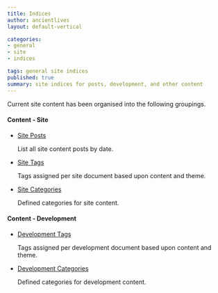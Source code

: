 ```yaml
---
title: Indices
author: ancientlives
layout: default-vertical

categories:
- general
- site
- indices

tags: general site indices
published: true
summary: site indices for posts, development, and other content
---
```


Current site content has been organised into the following groupings. 

#### Content - Site
* [Site Posts](posts)

	List all site content posts by date.

* [Site Tags](tags)
  
  Tags assigned per site document based upon content and theme.

* [Site Categories](categories)
  
  Defined categories for site content.

#### Content - Development
* [Development Tags](tags/development)

	Tags assigned per development document based upon content and theme.
	
* [Development Categories](categories/development)

	Defined categories for development content.